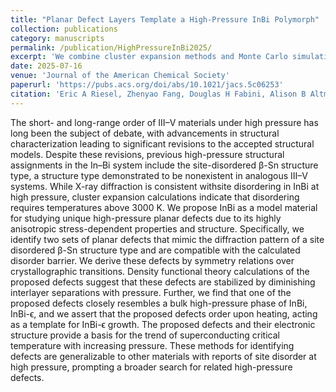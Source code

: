 ```yaml
---
title: "Planar Defect Layers Template a High-Pressure InBi Polymorph"
collection: publications
category: manuscripts
permalink: /publication/HighPressureInBi2025/
excerpt: 'We combine cluster expansion methods and Monte Carlo simulations to resolve the long-standing controversy about the site disordering in InBi under high pressure. We discovered that configurational disorder is unlikely under ambient conditions.'
date: 2025-07-16
venue: 'Journal of the American Chemical Society'
paperurl: 'https://pubs.acs.org/doi/abs/10.1021/jacs.5c06253'
citation: 'Eric A Riesel, Zhenyao Fang, Douglas H Fabini, Alison B Altman, Yue Meng, Sanjit K Ghose, Matthew L Whitaker, Changyong Park, Dmitry Y Popov, Andrew M Rappe, Danna E Freedman. Planar Defect Layers Template a High-Pressure InBi Polymorph. J. Am. Chem. Soc. 2025, 147, 30, 26496–26505.'
---
```

The short- and long-range order of III–V materials under high pressure has long been the subject of debate, with advancements in structural characterization leading to significant revisions to the accepted structural models. Despite these revisions, previous high-pressure structural assignments in the In–Bi system include the site-disordered β-Sn structure type, a structure type demonstrated to be nonexistent in analogous III–V systems. While X-ray diffraction is consistent withsite disordering in InBi at high pressure, cluster expansion calculations indicate that disordering requires temperatures above 3000 K. We propose InBi as a model material for studying unique high-pressure planar defects due to its highly anisotropic stress-dependent properties and structure. Specifically, we identify two sets of planar defects that mimic the diffraction pattern of a site disordered β-Sn structure type and are compatible with the calculated disorder barrier. We derive these defects by symmetry relations over crystallographic transitions. Density functional theory calculations of the proposed defects suggest that these defects are stabilized by diminishing interlayer separations with pressure. Further, we find that one of the proposed defects closely resembles a bulk high-pressure phase of InBi, InBi-ϵ, and we assert that the proposed defects order upon heating, acting as a template for InBi-ϵ growth. The proposed defects and their electronic structure provide a basis for the trend of superconducting critical temperature with increasing pressure. These methods for identifying defects are generalizable to other materials with reports of site disorder at high pressure, prompting a broader search for related high-pressure defects.
